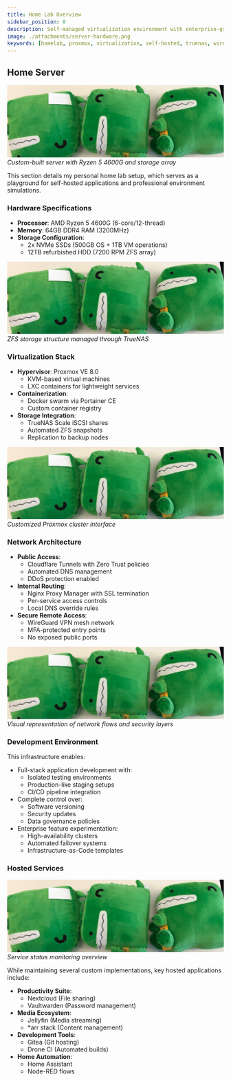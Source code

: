 ```yaml
---
title: Home Lab Overview
sidebar_position: 0
description: Self-managed virtualization environment with enterprise-grade features
image: ./attachments/server-hardware.png
keywords: [homelab, proxmox, virtualization, self-hosted, truenas, wireguard]
---
```


## Home Server

![Server Rack Setup](./attachments/server-hardware.png)
*Custom-built server with Ryzen 5 4600G and storage array*

This section details my personal home lab setup, which serves as a playground for self-hosted applications and professional environment simulations.

### Hardware Specifications
- **Processor**: AMD Ryzen 5 4600G (6-core/12-thread)
- **Memory**: 64GB DDR4 RAM (3200MHz)
- **Storage Configuration**:
  - 2x NVMe SSDs (500GB OS + 1TB VM operations)
  - 12TB refurbished HDD (7200 RPM ZFS array)
  
![Storage Layout](./attachments/storage-diagram.png)
*ZFS storage structure managed through TrueNAS*

### Virtualization Stack
- **Hypervisor**: Proxmox VE 8.0
  - KVM-based virtual machines
  - LXC containers for lightweight services
- **Containerization**:
  - Docker swarm via Portainer CE
  - Custom container registry
- **Storage Integration**:
  - TrueNAS Scale iSCSI shares
  - Automated ZFS snapshots
  - Replication to backup nodes

![Proxmox Interface](./attachments/proxmox-dashboard.png)
*Customized Proxmox cluster interface*

### Network Architecture
- **Public Access**:
  - Cloudflare Tunnels with Zero Trust policies
  - Automated DNS management
  - DDoS protection enabled
- **Internal Routing**:
  - Nginx Proxy Manager with SSL termination
  - Per-service access controls
  - Local DNS override rules
- **Secure Remote Access**:
  - WireGuard VPN mesh network
  - MFA-protected entry points
  - No exposed public ports

![Network Diagram](./attachments/network-topology.png)
*Visual representation of network flows and security layers*

### Development Environment
This infrastructure enables:
- Full-stack application development with:
  - Isolated testing environments
  - Production-like staging setups
  - CI/CD pipeline integration
- Complete control over:
  - Software versioning
  - Security updates
  - Data governance policies
- Enterprise feature experimentation:
  - High-availability clusters
  - Automated failover systems
  - Infrastructure-as-Code templates

### Hosted Services
![Service Dashboard](./attachments/service-monitoring.png)
*Service status monitoring overview*

While maintaining several custom implementations, key hosted applications include:
- **Productivity Suite**:
  - Nextcloud (File sharing)
  - Vaultwarden (Password management)
- **Media Ecosystem**:
  - Jellyfin (Media streaming)
  - *arr stack (Content management)
- **Development Tools**:
  - Gitea (Git hosting)
  - Drone CI (Automated builds)
- **Home Automation**:
  - Home Assistant
  - Node-RED flows